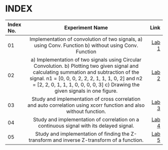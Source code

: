 # INDEX

| Index No.      | Experiment Name | Link     |
| :---        |    :----:   |          ---: |
| 01     | Implementation of convolution of two signals, a)	using Conv. Function b)	without using Conv. Function   | [Lab 1](https://github.com/U-Zareen-010/RUET-ECE_4th-Year_1810010/tree/main/4-1%20Digital%20Signal%20Processing/Lab%201)  |
| 02   | a) Implementation of two signals using Circular Convolution. b) Plotting two given signal and calculating summation and subtraction of the signal. n1 = [0, 0, 0, 2, 2, 2, 1, 1, 1, 0, 2] and n2 = [2, 2, 0, 1, 1, 1, 0, 0, 0, 0, 3]   c) Drawing the given signals in one figure.  |[Lab 2](https://github.com/U-Zareen-010/RUET-ECE_4th-Year_1810010/tree/main/4-1%20Digital%20Signal%20Processing/Lab%202)     |
| 03   | Study and implementation of cross correlation and auto correlation using xcorr function and also without function. | [Lab 3](https://github.com/U-Zareen-010/RUET-ECE_4th-Year_1810010/tree/main/4-1%20Digital%20Signal%20Processing/Lab%203)   |
| 04   | Study and implementation of correlation on a continuous signal with its delayed signal.       | [Lab 4](https://github.com/U-Zareen-010/RUET-ECE_4th-Year_1810010/tree/main/4-1%20Digital%20Signal%20Processing/Lab%204)       |
| 05   | Study and implementation of finding the Z-transform and inverse Z-transform of a function.     |[Lab 5]([https://www.markdownguide.org](https://github.com/U-Zareen-010/RUET-ECE_4th-Year_1810010/tree/main/4-1%20Digital%20Signal%20Processing/Lab%205)https://github.com/U-Zareen-010/RUET-ECE_4th-Year_1810010/tree/main/4-1%20Digital%20Signal%20Processing/Lab%205)   |
